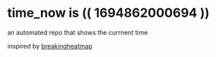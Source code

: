 # time_now is (( 1694862000694 ))

an automated repo that shows the currnent time

inspired by [breakingheatmap](https://github.com/breakingheatmap/breakingheatmap)